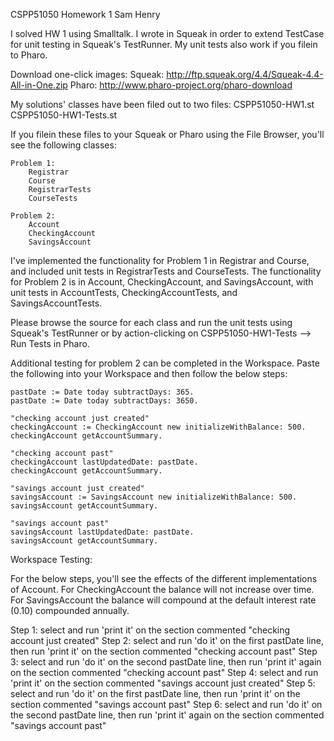 CSPP51050
Homework 1
Sam Henry

I solved HW 1 using Smalltalk. I wrote in Squeak in order to extend TestCase for unit testing in Squeak's TestRunner. My unit tests also work if you filein to Pharo.

Download one-click images:
	Squeak: http://ftp.squeak.org/4.4/Squeak-4.4-All-in-One.zip
	Pharo: 	http://www.pharo-project.org/pharo-download 

My solutions' classes have been filed out to two files:
	CSPP51050-HW1.st
	CSPP51050-HW1-Tests.st

If you filein these files to your Squeak or Pharo using the File Browser, you'll see the following classes:

	Problem 1:
		Registrar
		Course
		RegistrarTests
		CourseTests

	Problem 2:
		Account
		CheckingAccount
		SavingsAccount

I've implemented the functionality for Problem 1 in Registrar and Course, and included unit tests in RegistrarTests and CourseTests. The functionality for Problem 2 is in Account, CheckingAccount, and SavingsAccount, with unit tests in AccountTests, CheckingAccountTests, and SavingsAccountTests. 

Please browse the source for each class and run the unit tests using Squeak's TestRunner or by action-clicking on CSPP51050-HW1-Tests --> Run Tests in Pharo.

Additional testing for problem 2 can be completed in the Workspace. Paste the following into your Workspace and then follow the below steps:

	pastDate := Date today subtractDays: 365.
	pastDate := Date today subtractDays: 3650.

	"checking account just created"
	checkingAccount := CheckingAccount new initializeWithBalance: 500.
	checkingAccount getAccountSummary.

	"checking account past"
	checkingAccount lastUpdatedDate: pastDate.
	checkingAccount getAccountSummary.

	"savings account just created"
	savingsAccount := SavingsAccount new initializeWithBalance: 500.
	savingsAccount getAccountSummary.

	"savings account past"
	savingsAccount lastUpdatedDate: pastDate.
	savingsAccount getAccountSummary.

Workspace Testing:

For the below steps, you'll see the effects of the different implementations of Account. For CheckingAccount the balance will not increase over time. For SavingsAccount the balance will compound at the default interest rate (0.10) compounded annually.

Step 1: select and run 'print it' on the section commented "checking account just created"
Step 2: select and run 'do it' on the first pastDate line, then run 'print it' on the section commented "checking account past"
Step 3: select and run 'do it' on the second pastDate line, then run 'print it' again on the section commented "checking account past"
Step 4: select and run 'print it' on the section commented "savings account just created"
Step 5: select and run 'do it' on the first pastDate line, then run 'print it' on the section commented "savings account past"
Step 6: select and run 'do it' on the second pastDate line, then run 'print it' again on the section commented "savings account past"
